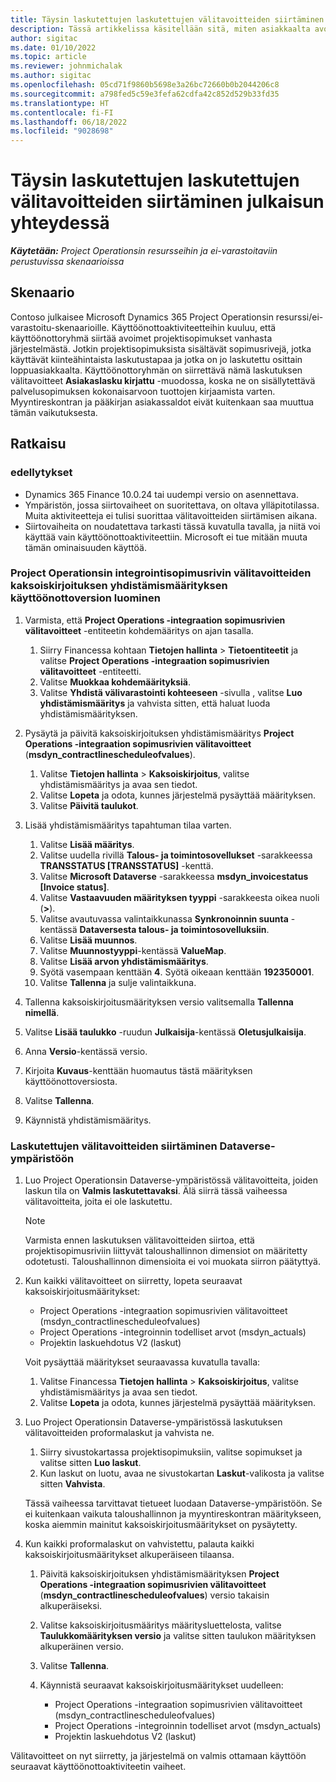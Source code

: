 ```yaml
---
title: Täysin laskutettujen laskutettujen välitavoitteiden siirtäminen julkaisun yhteydessä
description: Tässä artikkelissa käsitellään sitä, miten asiakkaalta avoimista projektisopimuksista laskutetut kiinteähintaisten laskutuksen välitavoitteet siirretään ennen julkaisupäivää.
author: sigitac
ms.date: 01/10/2022
ms.topic: article
ms.reviewer: johnmichalak
ms.author: sigitac
ms.openlocfilehash: 05cd71f9860b5698e3a26bc72660b0b2044206c8
ms.sourcegitcommit: a798fed5c59e3fefa62cdfa42c852d529b33fd35
ms.translationtype: HT
ms.contentlocale: fi-FI
ms.lasthandoff: 06/18/2022
ms.locfileid: "9028698"
---
```

# <a name="migrate-fully-invoiced-billing-milestones-at-cutover"></a>Täysin laskutettujen laskutettujen välitavoitteiden siirtäminen julkaisun yhteydessä

_**Käytetään:** Project Operationsin resursseihin ja ei-varastoitaviin perustuvissa skenaarioissa_

## <a name="scenario"></a>Skenaario

Contoso julkaisee Microsoft Dynamics 365 Project Operationsin resurssi/ei-varastoitu-skenaarioille. Käyttöönottoaktiviteetteihin kuuluu, että käyttöönottoryhmä siirtää avoimet projektisopimukset vanhasta järjestelmästä. Jotkin projektisopimuksista sisältävät sopimusrivejä, jotka käyttävät kiinteähintaista laskutustapaa ja jotka on jo laskutettu osittain loppuasiakkaalta. Käyttöönottoryhmän on siirrettävä nämä laskutuksen välitavoitteet **Asiakaslasku kirjattu** -muodossa, koska ne on sisällytettävä palvelusopimuksen kokonaisarvoon tuottojen kirjaamista varten. Myyntireskontran ja pääkirjan asiakassaldot eivät kuitenkaan saa muuttua tämän vaikutuksesta.

## <a name="solution"></a>Ratkaisu

### <a name="prerequisites"></a>edellytykset

- Dynamics 365 Finance 10.0.24 tai uudempi versio on asennettava.
- Ympäristön, jossa siirtovaiheet on suoritettava, on oltava ylläpitotilassa. Muita aktiviteetteja ei tulisi suorittaa välitavoitteiden siirtämisen aikana.
- Siirtovaiheita on noudatettava tarkasti tässä kuvatulla tavalla, ja niitä voi käyttää vain käyttöönottoaktiviteettiin. Microsoft ei tue mitään muuta tämän ominaisuuden käyttöä.

### <a name="create-a-cutover-version-of-the-project-operations-integration-contract-line-milestones-dual-write-map"></a>Project Operationsin integrointisopimusrivin välitavoitteiden kaksoiskirjoituksen yhdistämismäärityksen käyttöönottoversion luominen 

1. Varmista, että **Project Operations -integraation sopimusrivien välitavoitteet** -entiteetin kohdemääritys on ajan tasalla. 

    1. Siirry Financessa kohtaan **Tietojen hallinta** \> **Tietoentiteetit** ja valitse **Project Operations -integraation sopimusrivien välitavoitteet** -entiteetti. 
    2. Valitse **Muokkaa kohdemäärityksiä**. 
    3. Valitse **Yhdistä välivarastointi kohteeseen** -sivulla , valitse **Luo yhdistämismääritys** ja vahvista sitten, että haluat luoda yhdistämismäärityksen.

2. Pysäytä ja päivitä kaksoiskirjoituksen yhdistämismääritys **Project Operations -integraation sopimusrivien välitavoitteet** (**msdyn\_contractlinescheduleofvalues**). 

    1. Valitse **Tietojen hallinta** \> **Kaksoiskirjoitus**, valitse yhdistämismääritys ja avaa sen tiedot. 
    2. Valitse **Lopeta** ja odota, kunnes järjestelmä pysäyttää määrityksen. 
    3. Valitse **Päivitä taulukot**.

3. Lisää yhdistämismääritys tapahtuman tilaa varten.

    1. Valitse **Lisää määritys**.
    2. Valitse uudella rivillä **Talous- ja toimintosovellukset** -sarakkeessa **TRANSSTATUS \[TRANSSTATUS\]** -kenttä.
    3. Valitse **Microsoft Dataverse** -sarakkeessa **msdyn\_invoicestatus \[Invoice status\]**.
    4. Valitse **Vastaavuuden määrityksen tyyppi** -sarakkeesta oikea nuoli (**\>**).
    5. Valitse avautuvassa valintaikkunassa **Synkronoinnin suunta** - kentässä **Dataversesta talous- ja toimintosovelluksiin**.
    6. Valitse **Lisää muunnos**.
    7. Valitse **Muunnostyyppi**-kentässä **ValueMap**.
    8. Valitse **Lisää arvon yhdistämismääritys**.
    9. Syötä vasempaan kenttään **4**. Syötä oikeaan kenttään **192350001**. 
    10. Valitse **Tallenna** ja sulje valintaikkuna.

4. Tallenna kaksoiskirjoitusmäärityksen versio valitsemalla **Tallenna nimellä**. 
5. Valitse **Lisää taulukko** -ruudun **Julkaisija**-kentässä **Oletusjulkaisija**.
6. Anna **Versio**-kentässä versio.
7. Kirjoita **Kuvaus**-kenttään huomautus tästä määrityksen käyttöönottoversiosta. 
8. Valitse **Tallenna**.
9. Käynnistä yhdistämismääritys.

### <a name="migrate-invoiced-milestones-to-the-dataverse-environment"></a>Laskutettujen välitavoitteiden siirtäminen Dataverse-ympäristöön

1. Luo Project Operationsin Dataverse-ympäristössä välitavoitteita, joiden laskun tila on **Valmis laskutettavaksi**. Älä siirrä tässä vaiheessa välitavoitteita, joita ei ole laskutettu.

    > [!NOTE]
    > Varmista ennen laskutuksen välitavoitteiden siirtoa, että projektisopimusriviin liittyvät taloushallinnon dimensiot on määritetty odotetusti. Taloushallinnon dimensioita ei voi muokata siirron päätyttyä.

2. Kun kaikki välitavoitteet on siirretty, lopeta seuraavat kaksoiskirjoitusmääritykset:

    - Project Operations -integraation sopimusrivien välitavoitteet (msdyn\_contractlinescheduleofvalues)
    - Project Operations -integroinnin todelliset arvot (msdyn\_actuals)
    - Projektin laskuehdotus V2 (laskut)

    Voit pysäyttää määritykset seuraavassa kuvatulla tavalla:

    1. Valitse Financessa **Tietojen hallinta** \> **Kaksoiskirjoitus**, valitse yhdistämismääritys ja avaa sen tiedot.
    2. Valitse **Lopeta** ja odota, kunnes järjestelmä pysäyttää määrityksen.

3. Luo Project Operationsin Dataverse-ympäristössä laskutuksen välitavoitteiden proformalaskut ja vahvista ne. 

    1. Siirry sivustokartassa projektisopimuksiin, valitse sopimukset ja valitse sitten **Luo laskut**.
    2. Kun laskut on luotu, avaa ne sivustokartan **Laskut**-valikosta ja valitse sitten **Vahvista**.

    Tässä vaiheessa tarvittavat tietueet luodaan Dataverse-ympäristöön. Se ei kuitenkaan vaikuta taloushallinnon ja myyntireskontran määritykseen, koska aiemmin mainitut kaksoiskirjoitusmääritykset on pysäytetty.

4. Kun kaikki proformalaskut on vahvistettu, palauta kaikki kaksoiskirjoitusmääritykset alkuperäiseen tilaansa.

    1. Päivitä kaksoiskirjoituksen yhdistämismäärityksen **Project Operations -integraation sopimusrivien välitavoitteet** (**msdyn\_contractlinescheduleofvalues**) versio takaisin alkuperäiseksi. 
    2. Valitse kaksoiskirjoitusmääritys määritysluettelosta, valitse **Taulukkomäärityksen versio** ja valitse sitten taulukon määrityksen alkuperäinen versio.
    3. Valitse **Tallenna**.
    4. Käynnistä seuraavat kaksoiskirjoitusmääritykset uudelleen:

        - Project Operations -integraation sopimusrivien välitavoitteet (msdyn\_contractlinescheduleofvalues)
        - Project Operations -integroinnin todelliset arvot (msdyn\_actuals)
        - Projektin laskuehdotus V2 (laskut)

Välitavoitteet on nyt siirretty, ja järjestelmä on valmis ottamaan käyttöön seuraavat käyttöönottoaktiviteetin vaiheet.
